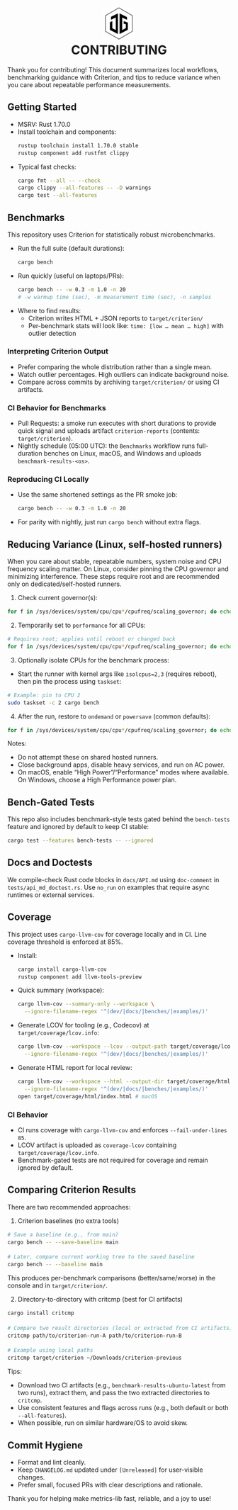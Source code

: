 <h1 id="top" align="center">
    <picture>
        <source media="(prefers-color-scheme: dark)" srcset="https://raw.githubusercontent.com/jamesgober/jamesgober/main/media/jamesgober-logo-dark.png">
        <img width="72" alt="James Gober - brand logo. Image displays stylish 'JG' initials encased in a hexagon outline." src="https://raw.githubusercontent.com/jamesgober/jamesgober/main/media/jamesgober-logo.png">
    </picture>
    <br>
    <b>CONTRIBUTING</b>
  </h1>

Thank you for contributing! This document summarizes local workflows, benchmarking guidance with Criterion, and tips to reduce variance when you care about repeatable performance measurements.

## Getting Started

- MSRV: Rust 1.70.0
- Install toolchain and components:
  ```bash
  rustup toolchain install 1.70.0 stable
  rustup component add rustfmt clippy
  ```
- Typical fast checks:
  ```bash
  cargo fmt --all -- --check
  cargo clippy --all-features -- -D warnings
  cargo test --all-features
  ```

## Benchmarks

This repository uses Criterion for statistically robust microbenchmarks.

- Run the full suite (default durations):
  ```bash
  cargo bench
  ```
- Run quickly (useful on laptops/PRs):
  ```bash
  cargo bench -- -w 0.3 -m 1.0 -n 20
  # -w warmup time (sec), -m measurement time (sec), -n samples
  ```
- Where to find results:
  - Criterion writes HTML + JSON reports to `target/criterion/`
  - Per-benchmark stats will look like: `time: [low … mean … high]` with outlier detection

### Interpreting Criterion Output

- Prefer comparing the whole distribution rather than a single mean.
- Watch outlier percentages. High outliers can indicate background noise.
- Compare across commits by archiving `target/criterion/` or using CI artifacts.

### CI Behavior for Benchmarks

- Pull Requests: a smoke run executes with short durations to provide quick signal and uploads artifact `criterion-reports` (contents: `target/criterion`).
- Nightly schedule (05:00 UTC): the `Benchmarks` workflow runs full-duration benches on Linux, macOS, and Windows and uploads `benchmark-results-<os>`.

### Reproducing CI Locally

- Use the same shortened settings as the PR smoke job:
  ```bash
  cargo bench -- -w 0.3 -m 1.0 -n 20
  ```
- For parity with nightly, just run `cargo bench` without extra flags.

## Reducing Variance (Linux, self-hosted runners)

When you care about stable, repeatable numbers, system noise and CPU frequency scaling matter. On Linux, consider pinning the CPU governor and minimizing interference. These steps require root and are recommended only on dedicated/self-hosted runners.

1) Check current governor(s):
```bash
for f in /sys/devices/system/cpu/cpu*/cpufreq/scaling_governor; do echo "$f: $(cat $f)"; done
```

2) Temporarily set to `performance` for all CPUs:
```bash
# Requires root; applies until reboot or changed back
for f in /sys/devices/system/cpu/cpu*/cpufreq/scaling_governor; do echo performance | sudo tee $f; done
```

3) Optionally isolate CPUs for the benchmark process:
- Start the runner with kernel args like `isolcpus=2,3` (requires reboot), then pin the process using `taskset`:
```bash
# Example: pin to CPU 2
sudo taskset -c 2 cargo bench
```

4) After the run, restore to `ondemand` or `powersave` (common defaults):
```bash
for f in /sys/devices/system/cpu/cpu*/cpufreq/scaling_governor; do echo ondemand | sudo tee $f || echo powersave | sudo tee $f; done
```

Notes:
- Do not attempt these on shared hosted runners.
- Close background apps, disable heavy services, and run on AC power.
- On macOS, enable “High Power”/“Performance” modes where available. On Windows, choose a High Performance power plan.

## Bench-Gated Tests

This repo also includes benchmark-style tests gated behind the `bench-tests` feature and ignored by default to keep CI stable:
```bash
cargo test --features bench-tests -- --ignored
```

## Docs and Doctests

We compile-check Rust code blocks in `docs/API.md` using `doc-comment` in `tests/api_md_doctest.rs`. Use `no_run` on examples that require async runtimes or external services.

## Coverage

This project uses `cargo-llvm-cov` for coverage locally and in CI. Line coverage threshold is enforced at 85%.

- Install:
  ```bash
  cargo install cargo-llvm-cov
  rustup component add llvm-tools-preview
  ```

- Quick summary (workspace):
  ```bash
  cargo llvm-cov --summary-only --workspace \
    --ignore-filename-regex '^(dev/|docs/|benches/|examples/)'
  ```

- Generate LCOV for tooling (e.g., Codecov) at `target/coverage/lcov.info`:
  ```bash
  cargo llvm-cov --workspace --lcov --output-path target/coverage/lcov.info \
    --ignore-filename-regex '^(dev/|docs/|benches/|examples/)'
  ```

- Generate HTML report for local review:
  ```bash
  cargo llvm-cov --workspace --html --output-dir target/coverage/html \
    --ignore-filename-regex '^(dev/|docs/|benches/|examples/)'
  open target/coverage/html/index.html # macOS
  ```

### CI Behavior

- CI runs coverage with `cargo-llvm-cov` and enforces `--fail-under-lines 85`.
- LCOV artifact is uploaded as `coverage-lcov` containing `target/coverage/lcov.info`.
- Benchmark-gated tests are not required for coverage and remain ignored by default.

## Comparing Criterion Results

There are two recommended approaches:

1) Criterion baselines (no extra tools)

```bash
# Save a baseline (e.g., from main)
cargo bench -- --save-baseline main

# Later, compare current working tree to the saved baseline
cargo bench -- --baseline main
```

This produces per-benchmark comparisons (better/same/worse) in the console and in `target/criterion/`.

2) Directory-to-directory with critcmp (best for CI artifacts)

```bash
cargo install critcmp

# Compare two result directories (local or extracted from CI artifacts)
critcmp path/to/criterion-run-A path/to/criterion-run-B

# Example using local paths
critcmp target/criterion ~/Downloads/criterion-previous
```

Tips:
- Download two CI artifacts (e.g., `benchmark-results-ubuntu-latest` from two runs), extract them, and pass the two extracted directories to `critcmp`.
- Use consistent features and flags across runs (e.g., both default or both `--all-features`).
- When possible, run on similar hardware/OS to avoid skew.

## Commit Hygiene

- Format and lint cleanly.
- Keep `CHANGELOG.md` updated under `[Unreleased]` for user-visible changes.
- Prefer small, focused PRs with clear descriptions and rationale.

Thank you for helping make metrics-lib fast, reliable, and a joy to use!
